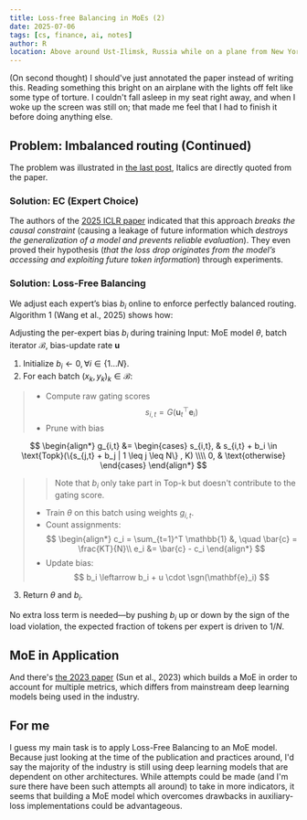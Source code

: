 ```yaml
---
title: Loss-free Balancing in MoEs (2)
date: 2025-07-06
tags: [cs, finance, ai, notes]
author: R
location: Above around Ust-Ilimsk, Russia while on a plane from New York to Hong Kong
---
```


(On second thought) I should've just annotated the paper instead of writing this. Reading something this bright on an airplane with the lights off felt like some type of torture. I couldn't fall asleep in my seat right away, and when I woke up the screen was still on; that made me feel that I had to finish it before doing anything else.

## Problem: Imbalanced routing (Continued)
The problem was illustrated in [the last post](https://robinc.vercel.app/post.html?id=011-MoE1), Italics are directly quoted from the paper.

### Solution: EC (Expert Choice)
The authors of the [2025 ICLR paper](https://arxiv.org/pdf/2408.15664) indicated that this approach *breaks the causal constraint* (causing a leakage of future information which *destroys the generalization of a model and prevents reliable evaluation*). They even proved their hypothesis (*that the loss drop originates from the model’s accessing and exploiting future token information*) through experiments.

### Solution: Loss-Free Balancing
We adjust each expert’s bias $b_i$ online to enforce perfectly balanced routing. Algorithm 1 (Wang et al., 2025) shows how:

Adjusting the per-expert bias $b_i$ during training
Input: MoE model $\theta$, batch iterator $\mathcal{B}$, bias-update rate $\mathbf{u}$

1. Initialize $b_i \leftarrow 0, \forall i \in \{1 \dots N\}$.
2. For each batch ${(x_k,y_k)}_k \in \mathcal{B}$:
> - Compute raw gating scores
> $$
> s_{i,t} = G(\textbf{u}_t^\top \textbf{e}_i)
> $$
> - Prune with bias

$$
\begin{align*}
    g_{i,t} &= 
        \begin{cases}
            s_{i,t}, & s_{i,t} + b_i \in \text{Topk}(\{s_{j,t} + b_j | 1 \leq j \leq N\} , K) \\\\
            0, & \text{otherwise}
        \end{cases}
\end{align*}
$$

> > Note that $b_i$ only take part in Top-k but doesn't contribute to the gating score.
> - Train $\theta$ on this batch using weights $g_{i,t}$.
> - Count assignments:
> $$
> \begin{align*}
>     c_i = \sum_{t=1}^T \mathbb{1} &, \quad \bar{c} = \frac{KT}{N}\\
>     e_i &= \bar{c} - c_i
> \end{align*}
> $$
> - Update bias:
> $$
> b_i \leftarrow b_i + u \cdot \sgn(\mathbf{e}_i)
> $$
3. Return $\theta$ and $b_i$.

No extra loss term is needed—by pushing $b_i$ up or down by the sign of the load violation, the expected fraction of tokens per expert is driven to $1/N$.

## MoE in Application
And there's [the 2023 paper](https://personal.ntu.edu.sg/boan/papers/KDD23_Stock.pdf) (Sun et al., 2023) which builds a MoE in order to account for multiple metrics, which differs from mainstream deep learning models being used in the industry.

## For me
I guess my main task is to apply Loss-Free Balancing to an MoE model. Because just looking at the time of the publication and practices around, I'd say the majority of the industry is still using deep learning models that are dependent on other architectures. While attempts could be made (and I'm sure there have been such attempts all around) to take in more indicators, it seems that building a MoE model which overcomes drawbacks in auxiliary-loss implementations could be advantageous.